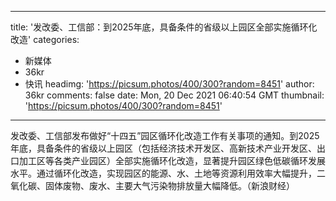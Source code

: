 
---
title: '发改委、工信部：到2025年底，具备条件的省级以上园区全部实施循环化改造'
categories: 
 - 新媒体
 - 36kr
 - 快讯
headimg: 'https://picsum.photos/400/300?random=8451'
author: 36kr
comments: false
date: Mon, 20 Dec 2021 06:40:54 GMT
thumbnail: 'https://picsum.photos/400/300?random=8451'
---

<div>   
发改委、工信部发布做好“十四五”园区循环化改造工作有关事项的通知。到2025年底，具备条件的省级以上园区（包括经济技术开发区、高新技术产业开发区、出口加工区等各类产业园区）全部实施循环化改造，显著提升园区绿色低碳循环发展水平。通过循环化改造，实现园区的能源、水、土地等资源利用效率大幅提升，二氧化碳、固体废物、废水、主要大气污染物排放量大幅降低。（新浪财经）  
</div>
            